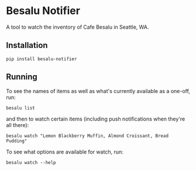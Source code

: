 # Besalu Notifier
A tool to watch the inventory of Cafe Besalu in Seattle, WA.

## Installation 
```
pip install besalu-notifier
```

## Running
To see the names of items as well as what's currently available as a one-off, run:
```
besalu list
```

and then to watch certain items (including push notifications when they're all there):
```
besalu watch "Lemon Blackberry Muffin, Almond Croissant, Bread Pudding"
```

To see what options are available for watch, run:
```
besalu watch --help
```
